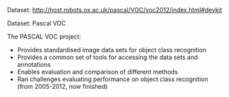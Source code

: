 Dataset: http://host.robots.ox.ac.uk/pascal/VOC/voc2012/index.html#devkit

Dataset: Pascal VOC

The PASCAL VOC project:
- Provides standardised image data sets for object class recognition
- Provides a common set of tools for accessing the data sets and annotations
- Enables evaluation and comparison of different methods 
- Ran challenges evaluating performance on object class recognition (from 2005-2012, now finished)